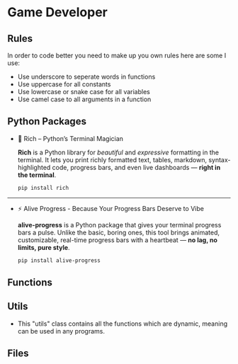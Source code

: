 # Game Developer

## Rules
In order to code better you need to make up you own rules here are some I use:
- Use underscore to seperate words in functions
- Use uppercase for all constants
- Use lowercase or snake case for all variables
- Use camel case to all arguments in a function
## Python Packages

- 🌈 Rich – Python’s Terminal Magician

    **Rich** is a Python library for *beautiful* and *expressive* formatting in the terminal. It lets you print richly formatted text, tables, markdown, syntax-highlighted code, progress bars, and even live dashboards — **right in the terminal**.
    ```sh
    pip install rich
    ```
---

- ⚡ Alive Progress - Because Your Progress Bars Deserve to Vibe

    **alive-progress** is a Python package that gives your terminal progress bars a pulse. Unlike the basic, boring ones, this tool brings animated, customizable, real-time progress bars with a heartbeat — **no lag, no limits, pure style**.
    ```sh
    pip install alive-progress
    ```
## Functions
## Utils
- This "utils" class contains all the functions which are dynamic, meaning can be used in any programs.

## Files
